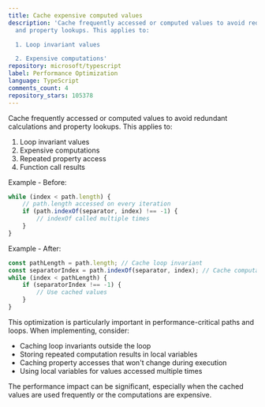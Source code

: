 ```yaml
---
title: Cache expensive computed values
description: 'Cache frequently accessed or computed values to avoid redundant calculations
  and property lookups. This applies to:

  1. Loop invariant values

  2. Expensive computations'
repository: microsoft/typescript
label: Performance Optimization
language: TypeScript
comments_count: 4
repository_stars: 105378
---
```


Cache frequently accessed or computed values to avoid redundant calculations and property lookups. This applies to:
1. Loop invariant values
2. Expensive computations
3. Repeated property access
4. Function call results

Example - Before:
```typescript
while (index < path.length) {
    // path.length accessed on every iteration
    if (path.indexOf(separator, index) !== -1) {
        // indexOf called multiple times
    }
}
```

Example - After:
```typescript
const pathLength = path.length; // Cache loop invariant
const separatorIndex = path.indexOf(separator, index); // Cache computation
while (index < pathLength) {
    if (separatorIndex !== -1) {
        // Use cached values
    }
}
```

This optimization is particularly important in performance-critical paths and loops. When implementing, consider:
- Caching loop invariants outside the loop
- Storing repeated computation results in local variables
- Caching property accesses that won't change during execution
- Using local variables for values accessed multiple times

The performance impact can be significant, especially when the cached values are used frequently or the computations are expensive.